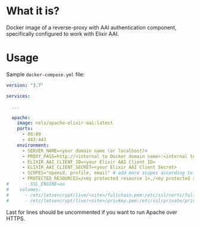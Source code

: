# What it is?
Docker image of a reverse-proxy with AAI authentication component, specifically configured to work with Elixir AAI.

# Usage

Sample `docker-compose.yml` file:

```yaml
version: "3.7"

services:

  ...

  apache:
    image: nels/apache-elixir-aai:latest
    ports:
      - 80:80
      - 443:443
    environment:
      - SERVER_NAME=<your domain name (or localhost)>
      - PROXY_PASS=http://<internal to Docker domain name>:<internal to Docker port>/
      - ELIXIR_AAI_CLIENT_ID=<your Elixir AAI Client ID>
      - ELIXIR_AAI_CLIENT_SECRET=<your Elixir AAI Client Secret>
      - SCOPES="openid, profile, email" # add more scopes according to your Elixir AAI Client configuration
      - PROTECTED_RESOURCES=/<my protected resource 1>,/<my protected resource 2>
#      - SSL_ENGINE=on
#    volumes:
#      - /etc/letsencrypt/live/<site>/fullchain.pem:/etc/ssl/certs/fullchain.pem
#      - /etc/letsencrypt/live/<site>/privkey.pem:/etc/ssl/private/privkey.pem

```

Last for lines should be uncommented if you want to run Apache over HTTPS.
